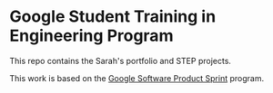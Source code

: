 # Google Student Training in Engineering Program

This repo contains the Sarah's portfolio and STEP projects.

This work is based on the [Google Software Product Sprint](https://g.co/softwareproductsprint) program.